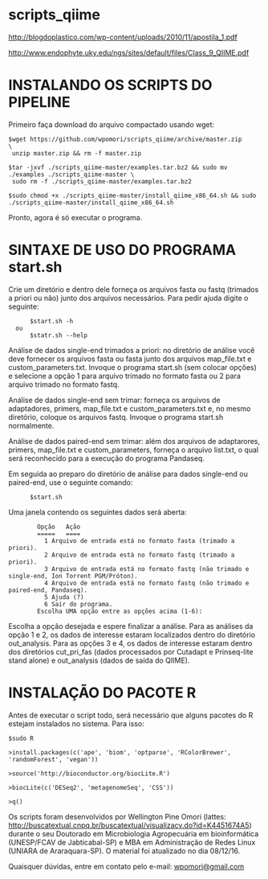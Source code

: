 # scripts_qiime

http://blogdoplastico.com/wp-content/uploads/2010/11/apostila_1.pdf

http://www.endophyte.uky.edu/ngs/sites/default/files/Class_9_QIIME.pdf

#                                          INSTALANDO OS SCRIPTS DO PIPELINE
Primeiro faça download do arquivo compactado usando wget:

	$wget https://github.com/wpomori/scripts_qiime/archive/master.zip                               \
	 unzip master.zip && rm -f master.zip

	$tar -jxvf ./scripts_qiime-master/examples.tar.bz2 && sudo mv ./examples ./scripts_qiime-master \
	 sudo rm -f ./scripts_qiime-master/examples.tar.bz2

	$sudo chmod +x ./scripts_qiime-master/install_qiime_x86_64.sh && sudo ./scripts_qiime-master/install_qiime_x86_64.sh
	
Pronto, agora é só executar o programa.

#                                          SINTAXE DE USO DO PROGRAMA start.sh
  
Crie um diretório e dentro dele forneça os arquivos fasta ou fastq (trimados a priori ou não) junto dos arquivos necessários. Para pedir ajuda digite o seguinte:

          $start.sh -h
      ou
          $statr.sh --help


Análise de dados single-end trimados a priori: no diretório de análise você deve fornecer os arquivos fasta ou fasta junto dos arquivos map_file.txt e custom_parameters.txt. Invoque o programa start.sh (sem colocar opções) e selecione a opção 1 para arquivo trimado no formato fasta ou 2 para arquivo trimado no formato fastq.


Análise de dados single-end sem trimar: forneça os arquivos de adaptadores, primers, map_file.txt e custom_parameters.txt e, no mesmo diretório, coloque os arquivos fastq. Invoque o programa start.sh normalmente.


Análise de dados paired-end sem trimar: além dos arquivos de adaptarores, primers, map_file.txt e custom_parameters, forneça o arquivo list.txt, o qual será reconhecido para a execução do programa Pandaseq.


Em seguida ao preparo do diretório de análise para dados single-end ou paired-end, use o seguinte comando:

          $start.sh

Uma janela contendo os seguintes dados será aberta:

			Opção	Ação
			=====	====
			  1	Arquivo de entrada está no formato fasta (trimado a priori).
			  2	Arquivo de entrada está no formato fastq (trimado a priori).
			  3	Arquivo de entrada está no formato fastq (não trimado e single-end, Ion Torrent PGM/Próton).
			  4	Arquivo de entrada está no formato fastq (não trimado e paired-end, Pandaseq).
			  5	Ajuda (?)
			  6	Sair do programa.
			Escolha UMA opção entre as opções acima (1-6): 

Escolha a opção desejada e espere finalizar a análise. Para as análises da opção 1 e 2, os dados de interesse estaram localizados dentro do diretório out_analysis. Para as opções 3 e 4, os dados de interesse estaram dentro dos diretórios cut_pri_fas (dados processados por Cutadapt e Prinseq-lite stand alone) e out_analysis (dados de saída do QIIME).

#                                                INSTALAÇÃO DO PACOTE R

Antes de executar o script todo, será necessário que alguns pacotes do R estejam instalados no sistema. Para isso:

	$sudo R

	>install.packages(c('ape', 'biom', 'optparse', 'RColorBrewer', 'randomForest', 'vegan'))
	
	>source('http://bioconductor.org/biocLite.R')
	
	>biocLite(c('DESeq2', 'metagenomeSeq', 'CSS'))
	
	>q()


Os scripts foram desenvolvidos por Wellington Pine Omori (lattes: http://buscatextual.cnpq.br/buscatextual/visualizacv.do?id=K4451674A5) durante o seu Doutorado em Microbiologia Agropecuária em bioinformática (UNESP/FCAV de Jabticabal-SP) e MBA em Administração de Redes Linux (UNIARA de Araraquara-SP). O material foi atualizado no dia 08/12/16.

Quaisquer dúvidas, entre em contato pelo e-mail: wpomori@gmail.com
